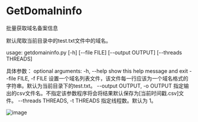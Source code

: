 # GetDomaIninfo
 批量获取域名备案信息


默认爬取当前目录中的test.txt文件中的域名。


usage: getdomaininfo.py [-h] [--file FILE] [--output OUTPUT]
                        [--threads THREADS]



具体参数：
optional arguments:
  -h, --help            show this help message and exit
  --file FILE, -f FILE  设置一个域名列表文件，该文件每一行应该为一个域名格式的字符串。默认为当前目录下的test.txt。
  --output OUTPUT, -o OUTPUT
                        指定输出的csv文件名。不指定该参数程序将会将结果默认保存为[当前时间戳.csv]文件。
  --threads THREADS, -t THREADS
                        指定线程数。默认为 1。
                        

![image](https://github.com/Chinesespeople/GetDomaIninfo/assets/42881938/16c388ee-e668-422c-b131-4d362d9e8908)
